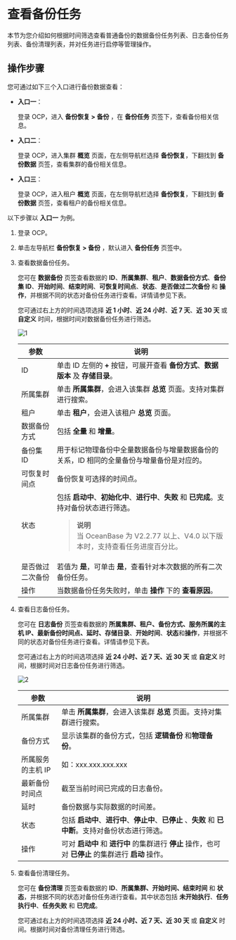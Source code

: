 # 查看备份任务

本节为您介绍如何根据时间筛选查看普通备份的数据备份任务列表、日志备份任务列表、备份清理列表，并对任务进行启停等管理操作。

## 操作步骤

您可通过如下三个入口进行备份数据查看：

* **入口一**：

    登录 OCP，进入 **备份恢复 > 备份** ，在 **备份任务** 页签下，查看备份相关信息。

* **入口二**：

    登录 OCP，进入集群 **概览** 页面，在左侧导航栏选择 **备份恢复**，下翻找到 **备份数据** 页签，查看集群的备份相关信息。

* **入口三**：

    登录 OCP，进入租户 **概览** 页面，在左侧导航栏选择 **备份恢复**，下翻找到 **备份数据** 页签，查看租户的备份相关信息。

以下步骤以 **入口一** 为例。

1. 登录 OCP。

2. 单击左导航栏 **备份恢复 > 备份** ，默认进入 **备份任务** 页签中。

3. 查看数据备份任务。

    您可在 **数据备份** 页签查看数据的 **ID**、**所属集群**、**租户**、**数据备份方式**、**备份集 ID**、**开始时间**、**结束时间**、**可恢复时间点**、**状态**、**是否做过二次备份** 和 **操作**，并根据不同的状态对备份任务进行查看。详情请参见下表。

    您可通过右上方的时间选项选择 **近 1 小时**、**近 24 小时**、**近 7 天**、**近 30 天** 或 **自定义** 时间，根据时间对数据备份任务进行筛选。

    ![1](https://obbusiness-private.oss-cn-shanghai.aliyuncs.com/doc/img/ocp/422/backup/%E6%95%B0%E6%8D%AE%E5%A4%87%E4%BB%BD-1.png)

    | **参数** | **说明** |
    | --- | --- |
    | ID | 单击 ID 左侧的 **+** 按钮，可展开查看 **备份方式**、**数据版本** 及 **存储目录**。 |
    | 所属集群 | 单击 **所属集群**，会进入该集群 **总览** 页面。支持对集群进行搜索。 |
    | 租户 | 单击 **租户**，会进入该租户 **总览** 页面。 |
    | 数据备份方式 | 包括 **全量** 和 **增量**。 |
    | 备份集 ID | 用于标记物理备份中全量数据备份与增量数据备份的关系，ID 相同的全量备份与增量备份是对应的。 |
    | 可恢复时间点 | 备份恢复可选择的时间点。 |
    | 状态 | 包括 **启动中**、**初始化中**、**进行中**、**失败** 和 **已完成**。支持对备份状态进行筛选。<blockquote>**说明**</br>当 OceanBase 为 V2.2.77 以上、V4.0 以下版本时，支持查看任务进度百分比。</blockquote> |
    | 是否做过二次备份 | 若值为 **是**，可单击 **是**，查看针对本次数据的所有二次备份任务。 |
    | 操作 | 当数据备份任务失败时，单击 **操作** 下的 **查看原因**。 |

4. 查看日志备份任务。

    您可在 **日志备份** 页签查看数据的 **所属集群、租户、备份方式、服务所属的主机 IP、最新备份时间点、延时、存储目录**、**开始时间**、**状态**和**操作**，并根据不同的状态对备份任务进行查看。详情请参见下表。

    您可通过右上方的时间选项选择 **近 24 小时、近 7 天、近 30 天** 或 **自定义** 时间，根据时间对日志备份任务进行筛选。

    ![2](https://obbusiness-private.oss-cn-shanghai.aliyuncs.com/doc/img/ocp/421/%E6%97%A5%E5%BF%97%E5%A4%87%E4%BB%BD.png)

    | **参数** | **说明** |
    | --- | --- |
    | 所属集群 | 单击 **所属集群**，会进入该集群 **总览** 页面。支持对集群进行搜索。 |
    | 备份方式 | 显示该集群的备份方式，包括 **逻辑备份** 和**物理备份**。 |
    | 所属服务的主机 IP | 如：xxx.xxx.xxx.xxx  |
    | 最新备份时间点 | 截至当前时间已完成的日志备份。 |
    | 延时 | 备份数据与实际数据的时间差。 |
    | 状态 | 包括 **启动中**、**进行中**、**停止中**、**已停止** 、**失败** 和 **已中断**。支持对备份状态进行筛选。 |
    | 操作 | 可对 **启动中** 和 **进行中** 的集群进行 **停止** 操作，也可对 **已停止** 的集群进行 **启动** 操作。 |

5. 查看备份清理任务。

    您可在 **备份清理** 页签查看数据的 **ID**、**所属集群、开始时间、结束时间** 和 **状态**，并根据不同的状态对备份任务进行查看。其中状态包括 **未开始执行**、**任务执行中**、**任务失败** 和 **已完成**。

    您可通过右上方的时间选项选择 **近 24 小时、近 7 天、近 30 天** 或 **自定义** 时间。根据时间对备份清理任务进行筛选。
